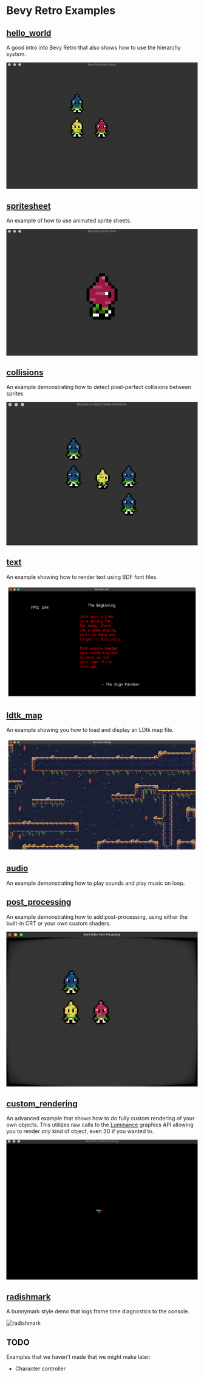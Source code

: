 # Bevy Retro Examples

## [hello_world]

A good intro into Bevy Retro that also shows how to use the hierarchy system.

![hello_world](./screenshots/hello_world.gif)

[hello_world]: ./hello_world.rs

## [spritesheet]

An example of how to use animated sprite sheets.

![spritesheet](./screenshots/spritesheet.gif)

[spritesheet]: ./spritesheet.rs

## [collisions]

An example demonstrating how to detect pixel-perfect collisions between sprites

![collisions](./screenshots/collisions.gif)

[collisions]: ./collisions.rs

## [text]

An example showing how to render text using BDF font files.

![text](./screenshots/text.png)

[text]: ./text.rs

## [ldtk_map]

An example showing you how to load and display an LDtk map file.

![ldtk map](./screenshots/ldtk_map.png)

[ldtk_map]: ./ldtk_map.rs

## [audio]

An example demonstrating how to play sounds and play music on loop.

[audio]: ./audio.rs

## [post_processing]

An example demonstrating how to add post-processing, using either the built-in CRT or your own custom shaders.

![post_processing](./screenshots/post_processing.png)

[post_processing]: ./post_processing.rs

## [custom_rendering]

An advanced example that shows how to do fully custom rendering of your own objects. This utilizes
raw calls to the [Luminance] graphics API allowing you to render _any_ kind of object, even 3D if you wanted to.

![custom_rendering](./screenshots/custom_rendering.gif)

[Luminance]: https://github.com/phaazon/luminance-rs
[custom_rendering]: ./custom_rendering.rs

## [radishmark]

A bunnymark style demo that logs frame time diagnostics to the console.

![radishmark](./screenshots/radishmark.gif)

[radishmark]: ./radishmark.rs

## TODO

Examples that we haven't made that we might make later:

- Character controller

